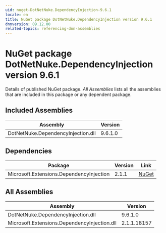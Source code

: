 ```yaml
---
uid: nuget-DotNetNuke.DependencyInjection-9.6.1
locale: en
title: NuGet package DotNetNuke.DependencyInjection version 9.6.1
dnnversion: 09.12.00
related-topics: referencing-dnn-assemblies
---
```


# NuGet package DotNetNuke.DependencyInjection version 9.6.1
Details of published NuGet package.
*All Assemblies* lists all the assemblies that are included in this package or any dependent package.

## Included Assemblies

|Assembly|Version|
|---|---|
|DotNetNuke.DependencyInjection.dll|9.6.1.0|

## Dependencies

|Package|Version|Link|
|---|---|---|
|Microsoft.Extensions.DependencyInjection|2.1.1|[NuGet](https://www.nuget.org/packages/Microsoft.Extensions.DependencyInjection/2.1.1)|

## All Assemblies

|Assembly|Version|
|---|---|
|DotNetNuke.DependencyInjection.dll|9.6.1.0|
|Microsoft.Extensions.DependencyInjection.dll|2.1.1.18157|

